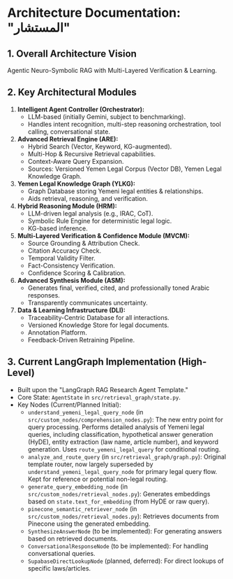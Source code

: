 # Architecture Documentation: "المستشار"
## 1. Overall Architecture Vision
 Agentic Neuro-Symbolic RAG with Multi-Layered Verification & Learning.

 ## 2. Key Architectural Modules
 1.  **Intelligent Agent Controller (Orchestrator):**
     - LLM-based (initially Gemini, subject to benchmarking).
     - Handles intent recognition, multi-step reasoning orchestration, tool calling, conversational state.
 2.  **Advanced Retrieval Engine (ARE):**
     - Hybrid Search (Vector, Keyword, KG-augmented).
     - Multi-Hop & Recursive Retrieval capabilities.
     - Context-Aware Query Expansion.
     - Sources: Versioned Yemen Legal Corpus (Vector DB), Yemen Legal Knowledge Graph.
 3.  **Yemen Legal Knowledge Graph (YLKG):**
     - Graph Database storing Yemeni legal entities & relationships.
     - Aids retrieval, reasoning, and verification.
 4.  **Hybrid Reasoning Module (HRM):**
     - LLM-driven legal analysis (e.g., IRAC, CoT).
     - Symbolic Rule Engine for deterministic legal logic.
     - KG-based inference.
 5.  **Multi-Layered Verification & Confidence Module (MVCM):**
     - Source Grounding & Attribution Check.
     - Citation Accuracy Check.
     - Temporal Validity Filter.
     - Fact-Consistency Verification.
     - Confidence Scoring & Calibration.
 6.  **Advanced Synthesis Module (ASM):**
     - Generates final, verified, cited, and professionally toned Arabic responses.
     - Transparently communicates uncertainty.
 7.  **Data & Learning Infrastructure (DLI):**
     - Traceability-Centric Database for all interactions.
     - Versioned Knowledge Store for legal documents.
     - Annotation Platform.
     - Feedback-Driven Retraining Pipeline.

 ## 3. Current LangGraph Implementation (High-Level)
 - Built upon the "LangGraph RAG Research Agent Template."
 - Core State: `AgentState` in `src/retrieval_graph/state.py`.
 - Key Nodes (Current/Planned Initial):
     - `understand_yemeni_legal_query_node` (in `src/custom_nodes/comprehension_nodes.py`): The new entry point for query processing. Performs detailed analysis of Yemeni legal queries, including classification, hypothetical answer generation (HyDE), entity extraction (law name, article number), and keyword generation. Uses `route_yemeni_legal_query` for conditional routing.
     - `analyze_and_route_query` (in `src/retrieval_graph/graph.py`): Original template router, now largely superseded by `understand_yemeni_legal_query_node` for primary legal query flow. Kept for reference or potential non-legal routing.
     - `generate_query_embedding_node` (in `src/custom_nodes/retrieval_nodes.py`): Generates embeddings based on `state.text_for_embedding` (from HyDE or raw query).
     - `pinecone_semantic_retriever_node` (in `src/custom_nodes/retrieval_nodes.py`): Retrieves documents from Pinecone using the generated embedding.
     - `SynthesizeAnswerNode` (to be implemented): For generating answers based on retrieved documents.
     - `ConversationalResponseNode` (to be implemented): For handling conversational queries.
     - `SupabaseDirectLookupNode` (planned, deferred): For direct lookups of specific laws/articles.
